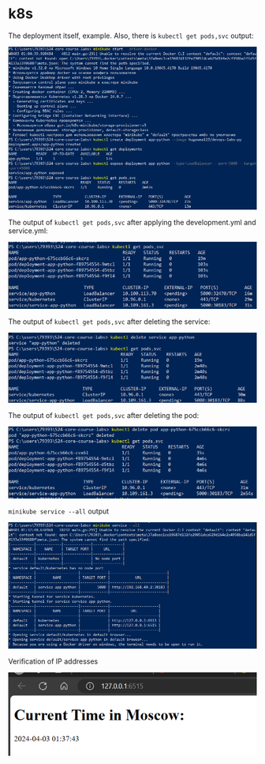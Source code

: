 # k8s

The deployment itself, example. Also, there is ```kubectl get pods,svc``` output:

![deploy](./attachments/deploy.png)

The output of ```kubectl get pods,svc``` after applying the development.yml and service.yml:

![getpodssvcAfterDeploy](./attachments/getpodssvcAfterDeploy.png)

The output of ```kubectl get pods,svc``` after deleting the service:

![afterDeleteService](./attachments/afterDeleteService.png)

The output of ```kubectl get pods,svc``` after deleting the pod:

![afterDeletePod](./attachments/afterDeletePod.png)

`minikube service --all` output

![serviceAll](./attachments/serviceAll.png)

Verification of IP addresses 

![webBrowser](./attachments/webBrowser.png)